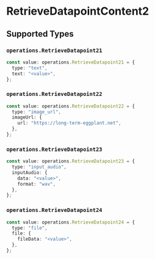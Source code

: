 # RetrieveDatapointContent2


## Supported Types

### `operations.RetrieveDatapoint21`

```typescript
const value: operations.RetrieveDatapoint21 = {
  type: "text",
  text: "<value>",
};
```

### `operations.RetrieveDatapoint22`

```typescript
const value: operations.RetrieveDatapoint22 = {
  type: "image_url",
  imageUrl: {
    url: "https://long-term-eggplant.net",
  },
};
```

### `operations.RetrieveDatapoint23`

```typescript
const value: operations.RetrieveDatapoint23 = {
  type: "input_audio",
  inputAudio: {
    data: "<value>",
    format: "wav",
  },
};
```

### `operations.RetrieveDatapoint24`

```typescript
const value: operations.RetrieveDatapoint24 = {
  type: "file",
  file: {
    fileData: "<value>",
  },
};
```

